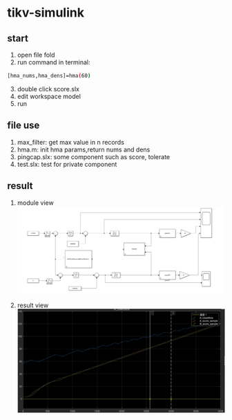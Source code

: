 # tikv-simulink
## start
1. open file fold
2. run command in terminal:
```bash
[hma_nums,hma_dens]=hma(60)
```
3. double click score.slx
4. edit workspace model 
5. run  

## file use 
1. max_filter: get max value in n records 
2. hma.m: init hma params,return nums and dens 
3. pingcap.slx: some component such as score, tolerate 
4. test.slx: test for private component 



## result 
1. module view
![module](./asset/module.jpg)

2. result view
![result](./asset/simulink.jpg)

